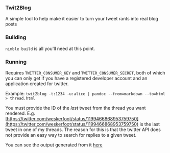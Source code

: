 ### Twit2Blog

A simple tool to help make it easier to turn your tweet rants into real blog posts

### Building
`nimble build` is all you'll need at this point.

### Running
Requires `TWITTER_CONSUMER_KEY` and `TWITTER_CONSUMER_SECRET`, both of which you can only get if you have a registered developer account and an application created for twitter.

Example: `twit2blog -t:1234 -u:alice | pandoc --from=markdown --to=html > thread.html`

You must provide the ID of the *last* tweet from the thread you want rendered. E.g. [https://twitter.com/weskerfoot/status/1199466868953759750](https://twitter.com/weskerfoot/status/1199466868953759750) is the last tweet in one of my threads. The reason for this is that the twitter API does not provide an easy way to search for replies to a given tweet.

You can see the output generated from it [here](https://wesk.tech/tweet_example.html)
